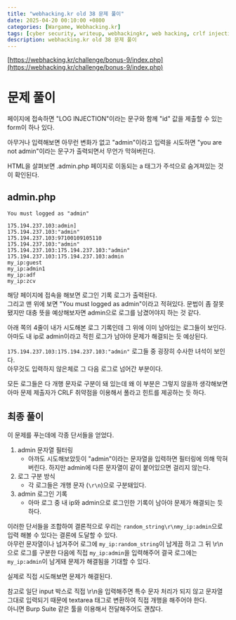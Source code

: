 ```yaml
---
title: "webhacking.kr old 38 문제 풀이"
date: 2025-04-20 00:10:00 +0800
categories: [Wargame, Webhacking.kr]
tags: [cyber security, writeup, webhackingkr, web hacking, crlf injection]
description: webhacking.kr old 38 문제 풀이
---
```


[https://webhacking.kr/challenge/bonus-9/index.php](https://webhacking.kr/challenge/bonus-9/index.php)
# 문제 풀이
페이지에 접속하면 "LOG INJECTION"이라는 문구와 함께 "id" 값을 제출할 수 있는 form이 하나 있다.<br />

아무거나 입력해보면 아무런 변화가 없고 "admin"이라고 입력을 시도하면 "you are not admin"이라는 문구가 출력되면서 무언가 막혀버린다.<br />

HTML을 살펴보면 .admin.php 페이지로 이동되는 a 태그가 주석으로 숨겨져있는 것이 확인된다.<br />
## admin.php
```
You must logged as "admin"

175.194.237.103:admin]  
175.194.237.103:"admin"  
175.194.237.103:97100109105110  
175.194.237.103:"admin"  
175.194.237.103:175.194.237.103:"admin"  
175.194.237.103:175.194.237.103:admin  
my_ip:guest  
my_ip:admin1  
my_ip:adf  
my_ip:zcv
```
해당 페이지에 접속을 해보면 로그인 기록 로그가 출력된다.<br />
그리고 맨 위에 보면 "You must logged as admin"이라고 적혀있다. 문법이 좀 잘못됐지만 대충 뜻을 예상해보자면 admin으로 로그를 남겼어야지 하는 것 같다.<br />

아래 쪽의 4줄이 내가 시도해본 로그 기록인데 그 위에 이미 남아있는 로그들이 보인다.<br />
아마도 내 ip로 admin이라고 적힌 로그가 남아야 문제가 해결되는 듯 예상된다.<br />

`175.194.237.103:175.194.237.103:"admin"` 로그들 중 굉장히 수사한 녀석이 보인다.<br />
아무것도 입력하지 않은체로 그 다음 로그로 넘어간 부분이다.<br />

모든 로그들은 다 개행 문자로 구분이 돼 있는데 왜 이 부분은 그렇지 않을까 생각해보면 아마 문제 제출자가 CRLF 취약점을 이용해서 풀라고 힌트를 제공하는 듯 하다.<br />
## 최종 풀이
이 문제를 푸는데에 각종 단서들을 얻었다.<br />
1. admin 문자열 필터링
	- 아까도 시도해보았듯이 "admin"이라는 문자열을 입력하면 필터링에 의해 막혀버린다. 하지만 admin에 다른 문자열이 같이 붙어있으면 걸리지 않는다.
2. 로그 구분 방식
	- 각 로그들은 개행 문자 (`\r\n`)으로 구분돼있다.
3. admin 로그인 기록
	- 아마 로그 중 내 ip와 admin으로 로그인한 기록이 남아야 문제가 해결되는 듯 하다.<br />

이러한 단서들을 조합하여 결론적으로 우리는 `random_string\r\nmy_ip:admin`으로 입력 해볼 수 있다는 결론에 도달할 수 있다.<br />
아무런 문자열이나 넘겨주어 로그에 `my_ip:random_string`이 남게끔 하고 그 뒤 \r\n으로 로그를 구분한 다음에 직접 `my_ip:admin`을 입력해주어 결국 로그에는 `my_ip:admin`이 남게돼 문제가 해결됨을 기대할 수 있다.<br />

실제로 직접 시도해보면 문제가 해결된다.<br />

참고로 일단 input 박스로 직접 \r\n을 입력해주면 특수 문자 처리가 되지 않고 문자열 그대로 입력되기 때문에 textarea 태그로 변환하여 직접 개행을 해주어야 한다.<br />
아니면 Burp Suite 같은 툴을 이용해서 전달해주어도 괜찮다.<br />